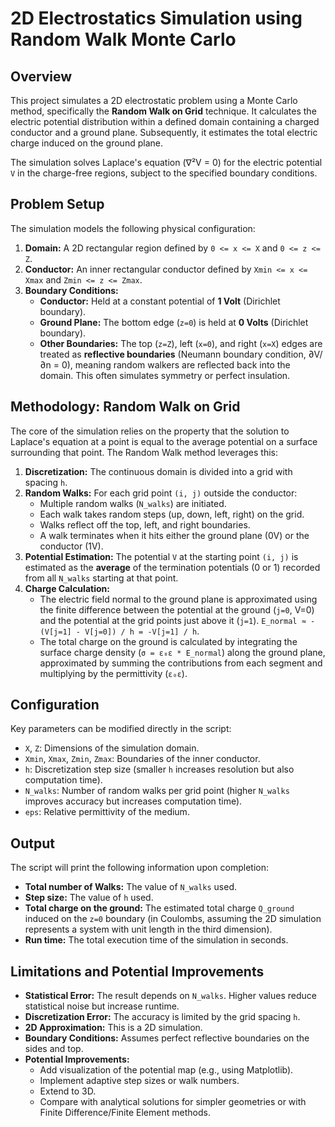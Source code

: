 

# 2D Electrostatics Simulation using Random Walk Monte Carlo



## Overview

This project simulates a 2D electrostatic problem using a Monte Carlo method, specifically the **Random Walk on Grid** technique. It calculates the electric potential distribution within a defined domain containing a charged conductor and a ground plane. Subsequently, it estimates the total electric charge induced on the ground plane.

The simulation solves Laplace's equation (∇²V = 0) for the electric potential `V` in the charge-free regions, subject to the specified boundary conditions.

## Problem Setup

The simulation models the following physical configuration:

1.  **Domain:** A 2D rectangular region defined by `0 <= x <= X` and `0 <= z <= Z`.
2.  **Conductor:** An inner rectangular conductor defined by `Xmin <= x <= Xmax` and `Zmin <= z <= Zmax`.
3.  **Boundary Conditions:**
    *   **Conductor:** Held at a constant potential of **1 Volt** (Dirichlet boundary).
    *   **Ground Plane:** The bottom edge (`z=0`) is held at **0 Volts** (Dirichlet boundary).
    *   **Other Boundaries:** The top (`z=Z`), left (`x=0`), and right (`x=X`) edges are treated as **reflective boundaries** (Neumann boundary condition, ∂V/∂n = 0), meaning random walkers are reflected back into the domain. This often simulates symmetry or perfect insulation.

## Methodology: Random Walk on Grid

The core of the simulation relies on the property that the solution to Laplace's equation at a point is equal to the average potential on a surface surrounding that point. The Random Walk method leverages this:

1.  **Discretization:** The continuous domain is divided into a grid with spacing `h`.
2.  **Random Walks:** For each grid point `(i, j)` outside the conductor:
    *   Multiple random walks (`N_walks`) are initiated.
    *   Each walk takes random steps (up, down, left, right) on the grid.
    *   Walks reflect off the top, left, and right boundaries.
    *   A walk terminates when it hits either the ground plane (0V) or the conductor (1V).
3.  **Potential Estimation:** The potential `V` at the starting point `(i, j)` is estimated as the **average** of the termination potentials (0 or 1) recorded from all `N_walks` starting at that point.
4.  **Charge Calculation:**
    *   The electric field normal to the ground plane is approximated using the finite difference between the potential at the ground (`j=0`, V=0) and the potential at the grid points just above it (`j=1`). `E_normal ≈ -(V[j=1] - V[j=0]) / h = -V[j=1] / h`.
    *   The total charge on the ground is calculated by integrating the surface charge density (`σ = ε₀ε * E_normal`) along the ground plane, approximated by summing the contributions from each segment and multiplying by the permittivity (`ε₀ε`).



## Configuration

Key parameters can be modified directly in the script:

*   `X`, `Z`: Dimensions of the simulation domain.
*   `Xmin`, `Xmax`, `Zmin`, `Zmax`: Boundaries of the inner conductor.
*   `h`: Discretization step size (smaller `h` increases resolution but also computation time).
*   `N_walks`: Number of random walks per grid point (higher `N_walks` improves accuracy but increases computation time).
*   `eps`: Relative permittivity of the medium.

## Output

The script will print the following information upon completion:

*   **Total number of Walks:** The value of `N_walks` used.
*   **Step size:** The value of `h` used.
*   **Total charge on the ground:** The estimated total charge `Q_ground` induced on the `z=0` boundary (in Coulombs, assuming the 2D simulation represents a system with unit length in the third dimension).
*   **Run time:** The total execution time of the simulation in seconds.

## Limitations and Potential Improvements

*   **Statistical Error:** The result depends on `N_walks`. Higher values reduce statistical noise but increase runtime.
*   **Discretization Error:** The accuracy is limited by the grid spacing `h`.
*   **2D Approximation:** This is a 2D simulation.
*   **Boundary Conditions:** Assumes perfect reflective boundaries on the sides and top.
*   **Potential Improvements:**
    *   Add visualization of the potential map (e.g., using Matplotlib).
    *   Implement adaptive step sizes or walk numbers.
    *   Extend to 3D.
    *   Compare with analytical solutions for simpler geometries or with Finite Difference/Finite Element methods.



